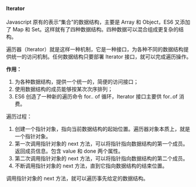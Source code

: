#### Iterator

Javascript 原有的表示“集合”的数据结构，主要是 Array 和 Object，ES6 又添加了 Map 和 Set。这样就有了四种数据结构。四种数据可以混合组成更复杂的结构。

遍历器（Iterator）就是这样一种机制，它是一种接口，为各种不同的数据结构提供统一的访问机制。任何数据结构只要部署 Iterator 接口，就可以完成遍历操作。

**作用：**

1. 为各种数据结构，提供一个统一的，简便的访问接口；
2. 使用数据结构的成员能够按某次次序排列；
3. ES6 创造了一种新的遍历命令 for.. of 循环，Iterator 接口主要供 for..of 消费。

遍历过程：

1. 创建一个指针对象，指向当前数据结构的起始位置。遍历器对象本质上，就是一个指针对象。
2. 第一次调用指针对象的 next 方法，可以将指针指向数据结构的第一个成员。返回成员信息。包含 value 和 done 两个属性。
3. 第二次调用指针对象的 next 方法，可以将指针指向数据结构的第二个成员。
4. 不断调用指针对象的 next 方法，直到它指向数据结构的结束位置。

调用指针对象的 next 方法，就可以遍历事先给定的数据结构。
